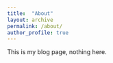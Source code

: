 ```yaml
---
title:  "About"
layout: archive
permalink: /about/
author_profile: true
---
```


This is my blog page, nothing here.